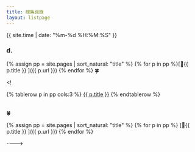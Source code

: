 ```yaml
---
title: 總集敍錄
layout: listpage
---
```


{{ site.time | date: "%m-%d %H:%M:%S" }}

### d.
{% assign pp = site.pages | sort_natural: "title" %}
{% for p in pp %}[🔹{{ p.title }} ]({{ p.url }}) {% endfor %}
🍀

<!
<table  cellspacing="1" cellpadding="1" >
{% tablerow p in pp cols:3 %}
  <a href="{{ p.url }}">{{ p.title }}</a>
{% endtablerow %}
</table> 🍀


{% assign pp = site.pages | sort_natural: "title" %}
{% for p in pp %}
[🔹{{ p.title }} ]({{ p.url }}) 
{% endfor %}

---->